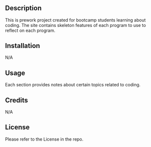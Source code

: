 # <Prework-Study-Guide-Webpage>

## Description

This is prework project created for bootcamp students learning about coding. The site contains skeleton features of each program to use to reflect on each program.

## Installation

N/A

## Usage

Each section provides notes about certain topics related to coding.

## Credits

N/A

## License

Please refer to the License in the repo.
